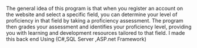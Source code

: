 The general idea of this program is that when you register an account on the website and select a specific field, you can determine your level of proficiency in that field by taking a proficiency assessment. The program then grades your assessment and identifies your proficiency level, providing you with learning and development resources tailored to that field.
I made this back end Using (C#,SQL Server ,ASP.net Framework)

